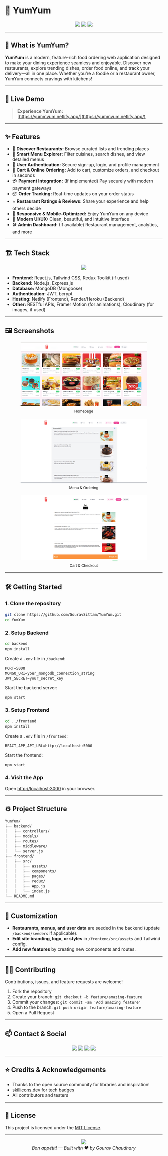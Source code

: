 # 🍔 YumYum

<div align="center">
  <img src="https://img.shields.io/badge/Built%20with-React%20%7C%20Node.js-blue?style=for-the-badge&logo=react&logoColor=white" />
  <img src="https://img.shields.io/badge/Deployed%20on-Netlify%20%7C%20Render-black?style=for-the-badge&logo=netlify" />
  <img src="https://img.shields.io/github/license/GouravSittam/YumYum?style=for-the-badge" />
</div>

---

## 🥗 What is YumYum?

**YumYum** is a modern, feature-rich food ordering web application designed to make your dining experience seamless and enjoyable. Discover new restaurants, explore trending dishes, order food online, and track your delivery—all in one place. Whether you’re a foodie or a restaurant owner, YumYum connects cravings with kitchens!

---

## 🚀 Live Demo

> **Experience YumYum:**  
> [https://yummyum.netlify.app/](https://yummyum.netlify.app/)

---

## ✨ Features

- 🏪 **Discover Restaurants:** Browse curated lists and trending places
- 🍱 **Smart Menu Explorer:** Filter cuisines, search dishes, and view detailed menus
- 👤 **User Authentication:** Secure sign-up, login, and profile management
- 🛒 **Cart & Online Ordering:** Add to cart, customize orders, and checkout in seconds
- 💳 **Payment Integration:** (If implemented) Pay securely with modern payment gateways
- 📦 **Order Tracking:** Real-time updates on your order status
- ⭐ **Restaurant Ratings & Reviews:** Share your experience and help others decide
- 📱 **Responsive & Mobile-Optimized:** Enjoy YumYum on any device
- 🎨 **Modern UI/UX:** Clean, beautiful, and intuitive interface
- 🛠️ **Admin Dashboard:** (If available) Restaurant management, analytics, and more

---

## 🏗️ Tech Stack

<p align="center">
  <img src="https://skillicons.dev/icons?i=react,nodejs,express,mongodb,tailwind,js,ts,netlify,render,git,github" />
</p>

- **Frontend:** React.js, Tailwind CSS, Redux Toolkit (if used)
- **Backend:** Node.js, Express.js
- **Database:** MongoDB (Mongoose)
- **Authentication:** JWT, bcrypt
- **Hosting:** Netlify (Frontend), Render/Heroku (Backend)
- **Other:** RESTful APIs, Framer Motion (for animations), Cloudinary (for images, if used)

---

## 🖼️ Screenshots

<p align="center">
  <img src="assets/homepage.png" width="80%" alt="YumYum Homepage" />
  <br><sub>Homepage</sub>
  <br><br>
  <img src="assets/menu.png" width="80%" alt="Menu Page" />
  <br><sub>Menu & Ordering</sub>
  <br><br>
  <img src="assets/cart.png" width="80%" alt="Cart/Checkout" />
  <br><sub>Cart & Checkout</sub>
</p>

---

## 🛠️ Getting Started

### 1. **Clone the repository**

```bash
git clone https://github.com/GouravSittam/YumYum.git
cd YumYum
```

### 2. **Setup Backend**

```bash
cd backend
npm install
```
Create a `.env` file in `/backend`:

```env
PORT=5000
MONGO_URI=your_mongodb_connection_string
JWT_SECRET=your_secret_key
```
Start the backend server:

```bash
npm start
```

### 3. **Setup Frontend**

```bash
cd ../frontend
npm install
```
Create a `.env` file in `/frontend`:

```env
REACT_APP_API_URL=http://localhost:5000
```
Start the frontend:

```bash
npm start
```

### 4. **Visit the App**

Open [http://localhost:3000](http://localhost:3000) in your browser.

---

## ⚙️ Project Structure

```
YumYum/
├── backend/
│   ├── controllers/
│   ├── models/
│   ├── routes/
│   ├── middleware/
│   └── server.js
├── frontend/
│   ├── src/
│   │   ├── assets/
│   │   ├── components/
│   │   ├── pages/
│   │   ├── redux/
│   │   ├── App.js
│   │   └── index.js
└── README.md
```

---

## 📝 Customization

- **Restaurants, menus, and user data** are seeded in the backend (update `/backend/seeders` if applicable).
- **Edit site branding, logo, or styles** in `/frontend/src/assets` and Tailwind config.
- **Add new features** by creating new components and routes.

---

## 🧑‍💻 Contributing

Contributions, issues, and feature requests are welcome!  
1. Fork the repository  
2. Create your branch: `git checkout -b feature/amazing-feature`  
3. Commit your changes: `git commit -am 'Add amazing feature'`  
4. Push to the branch: `git push origin feature/amazing-feature`  
5. Open a Pull Request  

---

## 📫 Contact & Social

<p align="center">
  <a href="mailto:gouravsittam@gmail.com"><img src="https://img.shields.io/badge/Gmail-D14836?style=for-the-badge&logo=gmail&logoColor=white" /></a>
  <a href="https://linkedin.com/in/gouravsittam"><img src="https://img.shields.io/badge/LinkedIn-0077B5?style=for-the-badge&logo=linkedin" /></a>
  <a href="https://x.com/Gouravv_c"><img src="https://img.shields.io/badge/Twitter-1DA1F2?style=for-the-badge&logo=twitter" /></a>
  <a href="https://github.com/GouravSittam"><img src="https://img.shields.io/badge/GitHub-181717?style=for-the-badge&logo=github" /></a>
</p>

---

## ⭐ Credits & Acknowledgements

- Thanks to the open source community for libraries and inspiration!
- [skillicons.dev](https://skillicons.dev) for tech badges
- All contributors and testers

---

## 📝 License

This project is licensed under the [MIT License](LICENSE).

---

<div align="center">
  <img src="https://capsule-render.vercel.app/api?type=waving&color=gradient&height=100&section=footer" />
  <br>
  <i>Bon appétit! — Built with ❤️ by Gourav Chaudhary</i>
</div>
